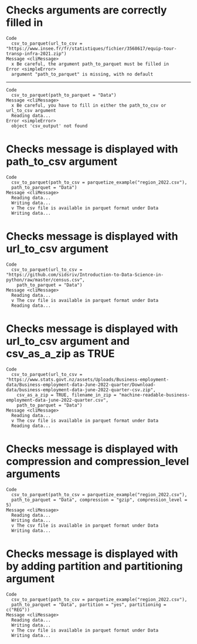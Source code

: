 # Checks arguments are correctly filled in

    Code
      csv_to_parquet(url_to_csv = "https://www.insee.fr/fr/statistiques/fichier/3568617/equip-tour-transp-infra-2021.zip")
    Message <cliMessage>
      x Be careful, the argument path_to_parquet must be filled in
    Error <simpleError>
      argument "path_to_parquet" is missing, with no default

---

    Code
      csv_to_parquet(path_to_parquet = "Data")
    Message <cliMessage>
      x Be careful, you have to fill in either the path_to_csv or url_to_csv argument
      Reading data...
    Error <simpleError>
      object 'csv_output' not found

# Checks message is displayed with path_to_csv argument

    Code
      csv_to_parquet(path_to_csv = parquetize_example("region_2022.csv"),
      path_to_parquet = "Data")
    Message <cliMessage>
      Reading data...
      Writing data...
      v The csv file is available in parquet format under Data
      Writing data...

# Checks message is displayed with url_to_csv argument

    Code
      csv_to_parquet(url_to_csv = "https://github.com/sidsriv/Introduction-to-Data-Science-in-python/raw/master/census.csv",
        path_to_parquet = "Data")
    Message <cliMessage>
      Reading data...
      v The csv file is available in parquet format under Data
      Reading data...

# Checks message is displayed with url_to_csv argument and csv_as_a_zip as TRUE

    Code
      csv_to_parquet(url_to_csv = "https://www.stats.govt.nz/assets/Uploads/Business-employment-data/Business-employment-data-June-2022-quarter/Download-data/business-employment-data-june-2022-quarter-csv.zip",
        csv_as_a_zip = TRUE, filename_in_zip = "machine-readable-business-employment-data-june-2022-quarter.csv",
        path_to_parquet = "Data")
    Message <cliMessage>
      Reading data...
      v The csv file is available in parquet format under Data
      Reading data...

# Checks message is displayed with compression and compression_level arguments

    Code
      csv_to_parquet(path_to_csv = parquetize_example("region_2022.csv"),
      path_to_parquet = "Data", compression = "gzip", compression_level = 5)
    Message <cliMessage>
      Reading data...
      Writing data...
      v The csv file is available in parquet format under Data
      Writing data...

# Checks message is displayed with by adding partition and partitioning argument

    Code
      csv_to_parquet(path_to_csv = parquetize_example("region_2022.csv"),
      path_to_parquet = "Data", partition = "yes", partitioning = c("REG"))
    Message <cliMessage>
      Reading data...
      Writing data...
      v The csv file is available in parquet format under Data
      Writing data...

